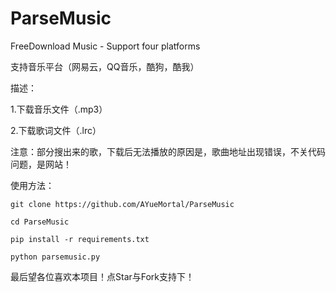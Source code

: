 # ParseMusic
FreeDownload Music - Support four platforms

支持音乐平台（网易云，QQ音乐，酷狗，酷我）

描述：

  1.下载音乐文件（.mp3）
 
  2.下载歌词文件（.lrc）

注意：部分搜出来的歌，下载后无法播放的原因是，歌曲地址出现错误，不关代码问题，是网站！

使用方法：

    git clone https://github.com/AYueMortal/ParseMusic

    cd ParseMusic

    pip install -r requirements.txt

    python parsemusic.py


最后望各位喜欢本项目！点Star与Fork支持下！
